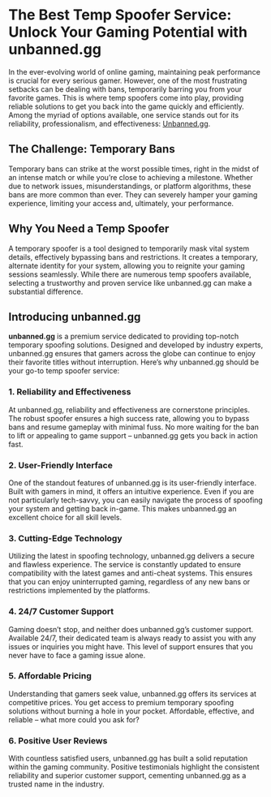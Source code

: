 # The Best Temp Spoofer Service: Unlock Your Gaming Potential with unbanned.gg

In the ever-evolving world of online gaming, maintaining peak performance is crucial for every serious gamer. However, one of the most frustrating setbacks can be dealing with bans, temporarily barring you from your favorite games. This is where temp spoofers come into play, providing reliable solutions to get you back into the game quickly and efficiently. Among the myriad of options available, one service stands out for its reliability, professionalism, and effectiveness: [Unbanned.gg](https://unbanned.gg).

## The Challenge: Temporary Bans

Temporary bans can strike at the worst possible times, right in the midst of an intense match or while you’re close to achieving a milestone. Whether due to network issues, misunderstandings, or platform algorithms, these bans are more common than ever. They can severely hamper your gaming experience, limiting your access and, ultimately, your performance.

## Why You Need a Temp Spoofer

A temporary spoofer is a tool designed to temporarily mask vital system details, effectively bypassing bans and restrictions. It creates a temporary, alternate identity for your system, allowing you to reignite your gaming sessions seamlessly. While there are numerous temp spoofers available, selecting a trustworthy and proven service like unbanned.gg can make a substantial difference.

## Introducing unbanned.gg

**unbanned.gg** is a premium service dedicated to providing top-notch temporary spoofing solutions. Designed and developed by industry experts, unbanned.gg ensures that gamers across the globe can continue to enjoy their favorite titles without interruption. Here’s why unbanned.gg should be your go-to temp spoofer service:

### 1. **Reliability and Effectiveness**

At unbanned.gg, reliability and effectiveness are cornerstone principles. The robust spoofer ensures a high success rate, allowing you to bypass bans and resume gameplay with minimal fuss. No more waiting for the ban to lift or appealing to game support – unbanned.gg gets you back in action fast.

### 2. **User-Friendly Interface**

One of the standout features of unbanned.gg is its user-friendly interface. Built with gamers in mind, it offers an intuitive experience. Even if you are not particularly tech-savvy, you can easily navigate the process of spoofing your system and getting back in-game. This makes unbanned.gg an excellent choice for all skill levels.

### 3. **Cutting-Edge Technology**

Utilizing the latest in spoofing technology, unbanned.gg delivers a secure and flawless experience. The service is constantly updated to ensure compatibility with the latest games and anti-cheat systems. This ensures that you can enjoy uninterrupted gaming, regardless of any new bans or restrictions implemented by the platforms.

### 4. **24/7 Customer Support**

Gaming doesn’t stop, and neither does unbanned.gg’s customer support. Available 24/7, their dedicated team is always ready to assist you with any issues or inquiries you might have. This level of support ensures that you never have to face a gaming issue alone.

### 5. **Affordable Pricing**

Understanding that gamers seek value, unbanned.gg offers its services at competitive prices. You get access to premium temporary spoofing solutions without burning a hole in your pocket. Affordable, effective, and reliable – what more could you ask for?

### 6. **Positive User Reviews**

With countless satisfied users, unbanned.gg has built a solid reputation within the gaming community. Positive testimonials highlight the consistent reliability and superior customer support, cementing unbanned.gg as a trusted name in the industry.
